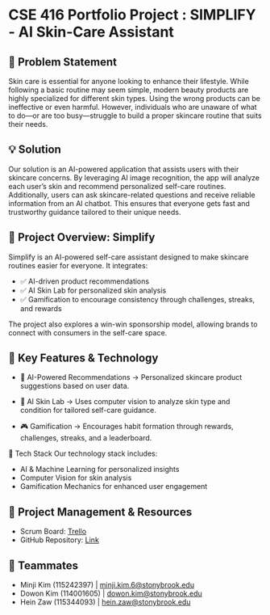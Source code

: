 # CSE 416 Portfolio Project : SIMPLIFY - AI Skin-Care Assistant

## 🧴 Problem Statement

Skin care is essential for anyone looking to enhance their lifestyle. While following a basic routine may seem simple, modern beauty products are highly specialized for different skin types. Using the wrong products can be ineffective or even harmful. However, individuals who are unaware of what to do—or are too busy—struggle to build a proper skincare routine that suits their needs.

## 💡 Solution

Our solution is an AI-powered application that assists users with their skincare concerns. By leveraging AI image recognition, the app will analyze each user’s skin and recommend personalized self-care routines. Additionally, users can ask skincare-related questions and receive reliable information from an AI chatbot. This ensures that everyone gets fast and trustworthy guidance tailored to their unique needs.

## 🚀 Project Overview: Simplify

Simplify is an AI-powered self-care assistant designed to make skincare routines easier for everyone. It integrates:
* ✅ AI-driven product recommendations
* ✅ AI Skin Lab for personalized skin analysis
* ✅ Gamification to encourage consistency through challenges, streaks, and rewards

The project also explores a win-win sponsorship model, allowing brands to connect with consumers in the self-care space.

## 🔑 Key Features & Technology

* 🧠 AI-Powered Recommendations
→ Personalized skincare product suggestions based on user data.

* 📸 AI Skin Lab
→ Uses computer vision to analyze skin type and condition for tailored self-care guidance.

* 🎮 Gamification
→ Encourages habit formation through rewards, challenges, streaks, and a leaderboard.

🔧 Tech Stack
Our technology stack includes:

* AI & Machine Learning for personalized insights
* Computer Vision for skin analysis
* Gamification Mechanics for enhanced user engagement

## 📌 Project Management & Resources

* Scrum Board: [Trello]([url](https://trello.com/u/heinzaw15/boards))
* GitHub Repository: [Link]([](url))

## 👥 Teammates

* Minji Kim (115242397) | [minji.kim.6@stonybrook.edu]([url](minji.kim.6@stonybrook.edu))
* Dowon Kim (114001605) | [dowon.kim@stonybrook.edu]([url](dowon.kim@stonybrook.edu))
* Hein Zaw (115344093) | [hein.zaw@stonybrook.edu]([url](hein.zaw@stonybrook.edu))


